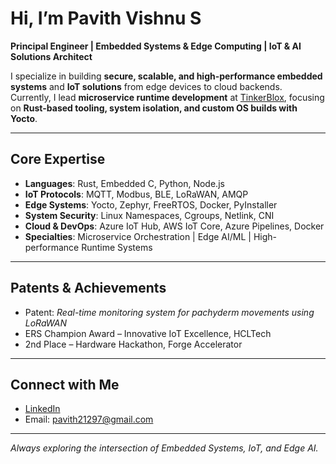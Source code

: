 #  Hi, I’m Pavith Vishnu S  

**Principal Engineer | Embedded Systems & Edge Computing | IoT & AI Solutions Architect**  

I specialize in building **secure, scalable, and high-performance embedded systems** and **IoT solutions** from edge devices to cloud backends.  
Currently, I lead **microservice runtime development** at [TinkerBlox](https://www.linkedin.com/in/pavithvishnu/), focusing on **Rust-based tooling, system isolation, and custom OS builds with Yocto**.  

---

##  Core Expertise
- **Languages**: Rust, Embedded C, Python, Node.js  
- **IoT Protocols**: MQTT, Modbus, BLE, LoRaWAN, AMQP  
- **Edge Systems**: Yocto, Zephyr, FreeRTOS, Docker, PyInstaller  
- **System Security**: Linux Namespaces, Cgroups, Netlink, CNI  
- **Cloud & DevOps**: Azure IoT Hub, AWS IoT Core, Azure Pipelines, Docker  
- **Specialties**: Microservice Orchestration | Edge AI/ML | High-performance Runtime Systems  


---

##  Patents & Achievements
-  Patent: *Real-time monitoring system for pachyderm movements using LoRaWAN*  
-  ERS Champion Award – Innovative IoT Excellence, HCLTech  
-  2nd Place – Hardware Hackathon, Forge Accelerator  

---

##  Connect with Me
- [LinkedIn](https://www.linkedin.com/in/pavithvishnu/)  
-  Email: pavith21297@gmail.com  

---
_Always exploring the intersection of Embedded Systems, IoT, and Edge AI._
